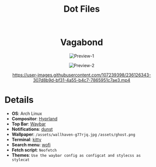 <div align="center">

# Dot Files

<br/>

# Vagabond
  
 ![Preview-1](https://user-images.githubusercontent.com/107239398/236124614-c1055320-f5ca-4c99-96da-5165767092c1.png)

 ![Preview-2](https://user-images.githubusercontent.com/107239398/236126108-12e810ed-5bbd-414e-a60f-aeef9cac6171.png)
  
https://user-images.githubusercontent.com/107239398/236126343-307d8b9d-bf31-4a55-b4c7-7865951c7ae3.mp4
  
</div>

# Details
- **OS**: Arch Linux
- **Compositor**: [Hyprland](https://github.com/hyprwm/Hyprland)
- **Top Bar**: [Waybar](https://github.com/Alexays/Waybar/)
- **Notifications**: [dunst](https://github.com/dunst-project/dunst)
- **Wallpaper**: `/assets/wallhaven-g77rjq.jpg` `/assets/ghost.png`
- **Terminal**: [kitty](https://github.com/kovidgoyal/kitty)
- **Search menu**: [wofi](https://github.com/uncomfyhalomacro/wofi)
- **Fetch script**: `Neofetch`
- **Themes**: `Use the waybar config as configcat and stylecss as stylecat`

